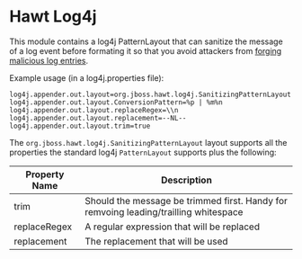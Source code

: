 Hawt Log4j
==========

This module contains a log4j PatternLayout that can sanitize the message of a log event before formating it so that you avoid attackers from [forging malicious log entries](https://cwe.mitre.org/data/definitions/117.html).

Example usage (in a log4j.properties file):

    log4j.appender.out.layout=org.jboss.hawt.log4j.SanitizingPatternLayout
    log4j.appender.out.layout.ConversionPattern=%p | %m%n
    log4j.appender.out.layout.replaceRegex=\\n
    log4j.appender.out.layout.replacement=--NL--
    log4j.appender.out.layout.trim=true

The `org.jboss.hawt.log4j.SanitizingPatternLayout` layout supports all the properties the standard log4j `PatternLayout` supports plus the following:

| Property Name | Description |
|---------------|-------------|
| trim | Should the message be trimmed first. Handy for remvoing leading/trailling whitespace |
| replaceRegex | A regular expression that will be replaced |
| replacement | The replacement that will be used |

